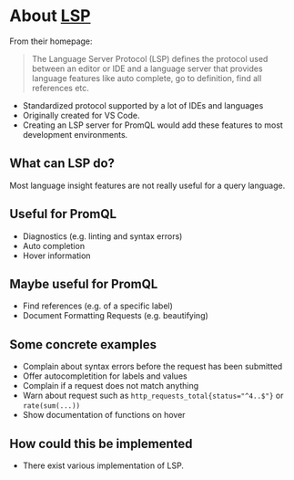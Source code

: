 # About [LSP](https://microsoft.github.io/language-server-protocol/)

From their homepage:

> The Language Server Protocol (LSP) defines the protocol used between an editor or IDE and a language server that provides language features like auto complete, go to definition, find all references etc.

* Standardized protocol supported by a lot of IDEs and languages
* Originally created for VS Code.
* Creating an LSP server for PromQL would add these features to most development environments.

## What can LSP do?
Most language insight features are not really useful for a query language.

## Useful for PromQL
* Diagnostics (e.g. linting and syntax errors)
* Auto completion
* Hover information

## Maybe useful for PromQL
* Find references (e.g. of a specific label)
* Document Formatting Requests (e.g. beautifying)

## Some concrete examples
* Complain about syntax errors before the request has been submitted
* Offer autocompletition for labels and values
* Complain if a request does not match anything
* Warn about request such as `http_requests_total{status="^4..$"}` or `rate(sum(...))`
* Show documentation of functions on hover

## How could this be implemented
* There exist various implementation of LSP. 
